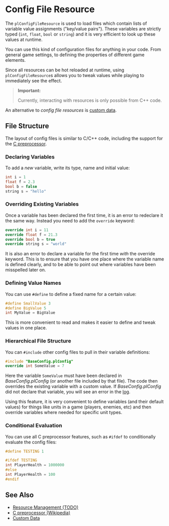 # Config File Resource

The `plConfigFileResource` is used to load files which contain lists of variable value assignments ("key/value pairs"). These variables are strictly typed (`int`, `float`, `bool` or `string`) and it is very efficient to look up these values at runtime.

You can use this kind of configuration files for anything in your code. From general game settings, to defining the properties of different game elements.

Since all resources can be hot reloaded at runtime, using `plConfigFileResource`s allows you to tweak values while playing to immediately see the effect.

> **Important:**
>
> Currently, interacting with resources is only possible from C++ code.

An alternative to *config file resources* is [custom data](custom-data.md).

## File Structure

The layout of config files is similar to C/C++ code, including the support for the [C preprocessor](https://en.wikipedia.org/wiki/C_preprocessor).

### Declaring Variables

To add a *new* variable, write its type, name and initial value:

```cpp
int i = 1
float f = 2.3
bool b = false
string s = "hello"
```

### Overriding Existing Variables

Once a variable has been declared the first time, it is an error to redeclare it the same way. Instead you need to add the `override` keyword:

```cpp
override int i = 11
override float f = 21.3
override bool b = true
override string s = "world"
```

It is also an error to declare a variable for the first time *with* the override keyword. This is to ensure that you have one place where the variable name is defined clearly, and to be able to point out where variables have been misspelled later on.

### Defining Value Names

You can use `#define` to define a fixed name for a certain value:

```cpp
#define SmallValue 3
#define BigValue 5
int MyValue = BigValue
```

This is more convenient to read and makes it easier to define and tweak values in one place.

### Hierarchical File Structure

You can `#include` other config files to pull in their variable definitions:

```cpp
#include "BaseConfig.plConfig"
override int SomeValue = 7
```

Here the variable `SomeValue` must have been declared in *BaseConfig.plConfig* (or another file included by that file). The code then overrides the existing variable with a custom value. If *BaseConfig.plConfig* did not declare that variable, you will see an error in the [log](logging.md).

Using this feature, it is very convenient to define variables (and their default values) for things like units in a game (players, enemies, etc) and then override variables where needed for specific unit types.

### Conditional Evaluation

You can use all C preprocessor features, such as `#ifdef` to conditionally evaluate the config files:

```cpp
#define TESTING 1

#ifdef TESTING
int PlayerHealth = 1000000
#else
int PlayerHealth = 100
#endif
```

## See Also

* [Resource Management (TODO)](resource-management.md)
* [C preprocessor (Wikipedia)](https://en.wikipedia.org/wiki/C_preprocessor)
* [Custom Data](custom-data.md)
